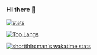 ### Hi there 👋

[![stats](https://github-readme-stats.vercel.app/api?username=shortthirdman&show_icons=true&count_private=true&theme=react&include_all_commits=true)](https://github.com/shortthirdman/)

[![Top Langs](https://github-readme-stats.vercel.app/api/top-langs/?username=shortthirdman&langs_count=10&theme=react)](https://github.com/shortthirdman)

[![shortthirdman's wakatime stats](https://github-readme-stats.vercel.app/api/wakatime?username=shortthirdman&theme=react)](https://github.com/shortthirdman)

<!--
**shortthirdman/shortthirdman** is a ✨ _special_ ✨ repository because its `README.md` (this file) appears on your GitHub profile.

Here are some ideas to get you started:

- 🔭 I’m currently working on ...
- 🌱 I’m currently learning ...
- 👯 I’m looking to collaborate on ...
- 🤔 I’m looking for help with ...
- 💬 Ask me about ...
- 📫 How to reach me: ...
- 😄 Pronouns: ...
- ⚡ Fun fact: ...
-->
